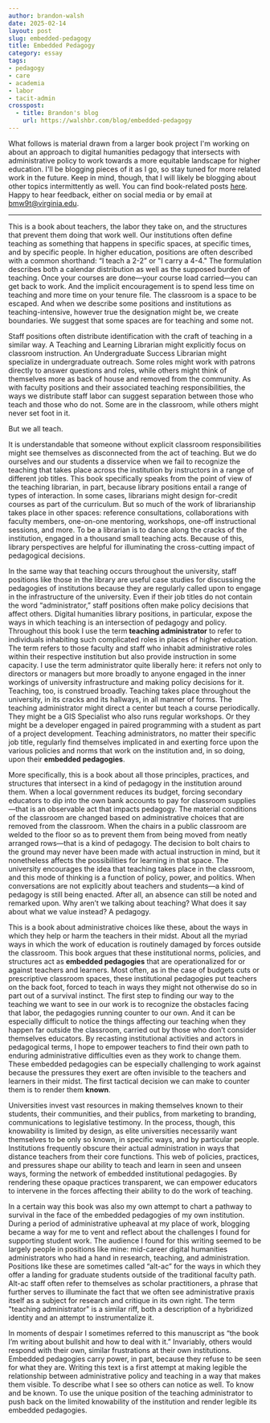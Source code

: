 ```yaml
---
author: brandon-walsh
date: 2025-02-14
layout: post
slug: embedded-pedagogy
title: Embedded Pedagogy
category: essay
tags:
- pedagogy
- care
- academia
- labor
- tacit-admin
crosspost:
  - title: Brandon's blog
    url: https://walshbr.com/blog/embedded-pedagogy
---
```

What follows is material drawn from a larger book project I'm working on about an approach to digital humanities pedagogy that intersects with administrative policy to work towards a more equitable landscape for higher education. I'll be blogging pieces of it as I go, so stay tuned for more related work in the future. Keep in mind, though, that I will likely be blogging about other topics intermittently as well. You can find book-related posts [here](http://walshbr.com/tag/book/). Happy to hear feedback, either on social media or by email at [bmw9t@virginia.edu](bmw9t@virginia.edu).

---

This is a book about teachers, the labor they take on, and the structures that prevent them doing that work well. Our institutions often define teaching as something that happens in specific spaces, at specific times, and by specific people. In higher education, positions are often described with a common shorthand: “I teach a 2-2” or "I carry a 4-4." The formulation describes both a calendar distribution as well as the supposed burden of teaching. Once your courses are done—your course load carried—you can get back to work. And the implicit encouragement is to spend less time on teaching and more time on your tenure file. The classroom is a space to be escaped. And when we describe some positions and institutions as teaching-intensive, however true the designation might be, we create boundaries. We suggest that some spaces are for teaching and some not.

Staff positions often distribute identification with the craft of teaching in a similar way. A Teaching and Learning Librarian might explicitly focus on classroom instruction. An Undergraduate Success Librarian might specialize in undergraduate outreach. Some roles might work with patrons directly to answer questions and roles, while others might think of themselves more as back of house and removed from the community. As with faculty positions and their associated teaching responsibilities, the ways we distribute staff labor can suggest separation between those who teach and those who do not. Some are in the classroom, while others might never set foot in it.

But we all teach.

It is understandable that someone without explicit classroom responsibilities might see themselves as disconnected from the act of teaching. But we do ourselves and our students a disservice when we fail to recognize the teaching that takes place across the institution by instructors in a range of different job titles. This book specifically speaks from the point of view of the teaching librarian, in part, because library positions entail a range of types of interaction. In some cases, librarians might design for-credit courses as part of the curriculum. But so much of the work of librarianship takes place in other spaces: reference consultations, collaborations with faculty members, one-on-one mentoring, workshops, one-off instructional sessions, and more. To be a librarian is to dance along the cracks of the institution, engaged in a thousand small teaching acts. Because of this, library perspectives are helpful for illuminating the cross-cutting impact of pedagogical decisions. 

In the same way that teaching occurs throughout the university, staff positions like those in the library are useful case studies for discussing the pedagogies of institutions because they are regularly called upon to engage in the infrastructure of the university. Even if their job titles do not contain the word “administrator,” staff positions often make policy decisions that affect others. Digital humanities library positions, in particular, expose the ways in which teaching is an intersection of pedagogy and policy. Throughout this book I use the term **teaching administrator** to refer to individuals inhabiting such complicated roles in places of higher education. The term refers to those faculty and staff who inhabit administrative roles within their respective institution but also provide instruction in some capacity. I use the term administrator quite liberally here: it refers not only to directors or managers but more broadly to anyone engaged in the inner workings of university infrastructure and making policy decisions for it. Teaching, too, is construed broadly. Teaching takes place throughout the university, in its cracks and its hallways, in all manner of forms. The teaching administrator might direct a center but teach a course periodically. They might be a GIS Specialist who also runs regular workshops. Or they might be a developer engaged in paired programming with a student as part of a project development. Teaching administrators, no matter their specific job title, regularly find themselves implicated in and exerting force upon the various policies and norms that work on the institution and, in so doing, upon their **embedded pedagogies**. 

More specifically, this is a book about all those principles, practices, and structures that intersect in a kind of pedagogy in the institution around them. When a local government reduces its budget, forcing secondary educators to dip into the own bank accounts to pay for classroom supplies—that is an observable act that impacts pedagogy. The material conditions of the classroom are changed based on administrative choices that are removed from the classroom. When the chairs in a public classroom are welded to the floor so as to prevent them from being moved from neatly arranged rows—that is a kind of pedagogy. The decision to bolt chairs to the ground may never have been made with actual instruction in mind, but it nonetheless affects the possibilities for learning in that space. The university encourages the idea that teaching takes place in the classroom, and this mode of thinking is a function of policy, power, and politics. When conversations are not explicitly about teachers and students—a kind of pedagogy is still being enacted. After all, an absence can still be noted and remarked upon. Why aren’t we talking about teaching? What does it say about what we value instead? A pedagogy. 

This is a book about administrative choices like these, about the ways in which they help or harm the teachers in their midst. About all the myriad ways in which the work of education is routinely damaged by forces outside the classroom. This book argues that these institutional norms, policies, and structures act as **embedded pedagogies** that are operationalized for or against teachers and learners. Most often, as in the case of budgets cuts or prescriptive classroom spaces, these institutional pedagogies put teachers on the back foot, forced to teach in ways they might not otherwise do so in part out of a survival instinct. The first step to finding our way to the teaching we want to see in our work is to recognize the obstacles facing that labor, the pedagogies running counter to our own. And it can be especially difficult to notice the things affecting our teaching when they happen far outside the classroom, carried out by those who don’t consider themselves educators. By recasting institutional activities and actors in pedagogical terms, I hope to empower teachers to find their own path to enduring administrative difficulties even as they work to change them. These embedded pedagogies can be especially challenging to work against because the pressures they exert are often invisible to the teachers and learners in their midst. The first tactical decision we can make to counter them is to render them **known**. 

Universities invest vast resources in making themselves known to their students, their communities, and their publics, from marketing to branding, communications to legislative testimony. In the process, though, this knowability is limited by design, as elite universities necessarily want themselves to be only so known, in specific ways, and by particular people. Institutions frequently obscure their actual administration in ways that distance teachers from their core functions. This web of policies, practices, and pressures shape our ability to teach and learn in seen and unseen ways, forming the network of embedded institutional pedagogies. By rendering these opaque practices transparent, we can empower educators to intervene in the forces affecting their ability to do the work of teaching.

In a certain way this book was also my own attempt to chart a pathway to survival in the face of the embedded pedagogies of my own institution. During a period of administrative upheaval at my place of work, blogging became a way for me to vent and reflect about the challenges I found for supporting student work. The audience I found for this writing seemed to be largely people in positions like mine: mid-career digital humanities administrators who had a hand in research, teaching, and administration. Positions like these are sometimes called “alt-ac” for the ways in which they offer a landing for graduate students outside of the traditional faculty path. Alt-ac staff often refer to themselves as scholar practitioners, a phrase that further serves to illuminate the fact that we often see administrative praxis itself as a subject for research and critique in its own right. The term "teaching administrator" is a similar riff, both a description of a hybridized identity and an attempt to instrumentalize it.

In moments of despair I sometimes referred to this manuscript as “the book I’m writing about bullshit and how to deal with it.” Invariably, others would respond with their own, similar frustrations at their own institutions. Embedded pedagogies carry power, in part, because they refuse to be seen for what they are. Writing this text is a first attempt at making legible the relationship between administrative policy and teaching in a way that makes them visible. To describe what I see so others can notice as well. To know and be known. To use the unique position of the teaching administrator to push back on the limited knowability of the institution and render legible its embedded pedagogies. 
